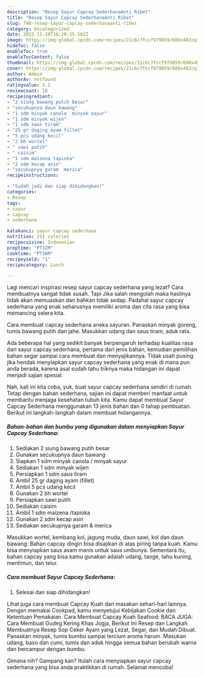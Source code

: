 ```yaml
---
description: "Resep Sayur Capcay SederhanaAnti Ribet"
title: "Resep Sayur Capcay SederhanaAnti Ribet"
slug: 748-resep-sayur-capcay-sederhanaanti-ribet
category: Uncategorized
date: 2022-11-28T16:29:25.502Z
image: https://img-global.cpcdn.com/recipes/21c6c7fccf979859/680x482cq70/sayur-capcay-sederhana-foto-resep-utama.jpg
hideToc: false
enableToc: true
enableTocContent: false
thumbnail: https://img-global.cpcdn.com/recipes/21c6c7fccf979859/680x482cq70/sayur-capcay-sederhana-foto-resep-utama.jpg
cover: https://img-global.cpcdn.com/recipes/21c6c7fccf979859/680x482cq70/sayur-capcay-sederhana-foto-resep-utama.jpg
author: Admin
authorAv: notfound
ratingvalue: 3.1
reviewcount: 18
recipeingredient:
- "2 siung bawang putih besar"
- "secukupnya daun bawang"
- "1 sdm minyak canola  minyak sayur"
- "1 sdm minyak wijen"
- "1 sdm saus tiram"
- "25 gr daging ayam fillet"
- "5 pcs udang kecil"
- "2 bh wortel"
- " sawi putih"
- " caisim"
- "1 sdm maizena tapioka"
- "2 sdm kecap asin"
- "secukupnya garam  merica"
recipeinstructions:

- "Sudah jadi dan siap dihidangkan!"
categories:
- Resep
tags:
- sayur
- capcay
- sederhana

katakunci: sayur capcay sederhana 
nutrition: 211 calories
recipecuisine: Indonesian
preptime: "PT32M"
cooktime: "PT36M"
recipeyield: "1"
recipecategory: Lunch

---
```



Lagi mencari inspirasi resep sayur capcay sederhana yang lezat? Cara membuatnya sangat tidak susah. Tapi Jika salah mengolah maka hasilnya tidak akan memuaskan dan bahkan tidak sedap. Padahal sayur capcay sederhana yang enak seharusnya memiliki aroma dan cita rasa yang bisa memancing selera kita.


Cara membuat capcay sederhana aneka sayuran. Panaskan minyak goreng, tumis bawang putih dan jahe. Masukkan udang dan saus tiram, aduk rata.

Ada beberapa hal yang sedikit banyak berpengaruh terhadap kualitas rasa dari sayur capcay sederhana, pertama dari jenis bahan, kemudian pemilihan bahan segar sampai cara membuat dan menyajikannya. Tidak usah pusing jika hendak menyiapkan sayur capcay sederhana yang enak di mana pun anda berada, karena asal sudah tahu triknya maka hidangan ini dapat menjadi sajian spesial.


Nah, kali ini kita coba, yuk, buat sayur capcay sederhana sendiri di rumah. Tetap dengan bahan sederhana, sajian ini dapat memberi manfaat untuk membantu menjaga kesehatan tubuh kita. Kamu dapat membuat Sayur Capcay Sederhana menggunakan 13 jenis bahan dan 0 tahap pembuatan. Berikut ini langkah-langkah dalam membuat hidangannya.

<!--inarticleads1-->

##### Bahan-bahan dan bumbu yang digunakan dalam menyiapkan Sayur Capcay Sederhana:

1. Sediakan 2 siung bawang putih besar
1. Gunakan secukupnya daun bawang
1. Siapkan 1 sdm minyak canola / minyak sayur
1. Sediakan 1 sdm minyak wijen
1. Persiapkan 1 sdm saus tiram
1. Ambil 25 gr daging ayam (fillet)
1. Ambil 5 pcs udang kecil
1. Gunakan 2 bh wortel
1. Persiapkan  sawi putih
1. Sediakan  caisim
1. Ambil 1 sdm maizena /tapioka
1. Gunakan 2 sdm kecap asin
1. Sediakan secukupnya garam &amp; merica


Masukkan wortel, kembang kol, jagung muda, daun sawi, kol dan daun bawang. Bahan capcay dingin bisa disajikan di atas piring tanpa kuah. Kamu bisa menyiapkan saus asam manis untuk saus umbunya. Sementara itu, bahan capcay yang bisa kamu gunakan adalah udang, taoge, tahu kuning, mentimun, dan telur. 

<!--inarticleads2-->

##### Cara membuat Sayur Capcay Sederhana:


1. Selesai dan siap dihidangkan!

Lihat juga cara membuat Capcay Kuah dan masakan sehari-hari lainnya. Dengan memakai Cookpad, kamu menyetujui Kebijakan Cookie dan Ketentuan Pemakaian. Cara Membuat Capcay Kuah Seafood: BACA JUGA: Cara Membuat Gudeg Kering Khas Jogja, Berikut Ini Resep dan Langkah Membuatnya Resep Sop Ceker Ayam yang Lezat, Segar, dan Mudah Dibuat. Panaskan minyak, tumis bumbu sampai tercium aroma harum. Masukan udang, baso dan cumi, tumis dan aduk hingga semua bahan berubah warna dan bercampur dengan bumbu. 

Gimana nih? Gampang kan? Itulah cara menyiapkan sayur capcay sederhana yang bisa anda praktikkan di rumah. Selamat mencoba!
